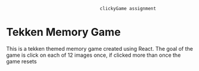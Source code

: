                                        clickyGame assignment

# Tekken Memory Game

This is a tekken themed memory game created using React. The goal of the game is click on each of 12 images once, if clicked more than once the game resets

